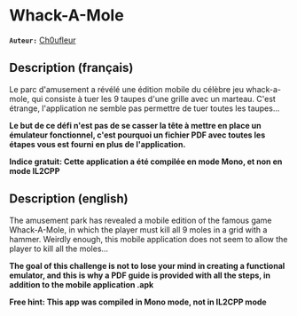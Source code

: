 # Whack-A-Mole

**`Auteur:`** [Ch0ufleur](https://ch0ufleur.dev/)

  ## Description (français)

  Le parc d'amusement a révélé une édition mobile du célèbre jeu whack-a-mole, qui consiste à tuer les 9 taupes d'une grille avec un marteau. C'est étrange, l'application ne semble pas permettre de tuer toutes les taupes...

  **Le but de ce défi n'est pas de se casser la tête à mettre en place un émulateur fonctionnel, c'est pourquoi un fichier PDF avec toutes les étapes vous est fourni en plus de l'application.**

  **Indice gratuit: Cette application a été compilée en mode Mono, et non en mode IL2CPP**

  ## Description (english)

  The amusement park has revealed a mobile edition of the famous game Whack-A-Mole, in which the player must kill all 9 moles in a grid with a hammer. Weirdly enough, this mobile application does not seem to allow the player to kill all the moles...

  **The goal of this challenge is not to lose your mind in creating a functional emulator, and this is why a PDF guide is provided with all the steps, in addition to the mobile application .apk**

  **Free hint: This app was compiled in Mono mode, not in IL2CPP mode**

